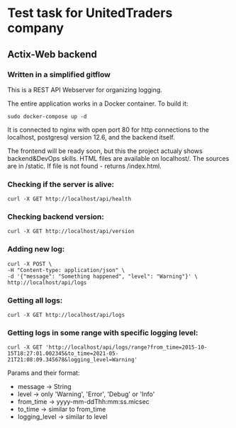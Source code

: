 # Test task for UnitedTraders company
## Actix-Web backend
### Written in a simplified gitflow
This is a REST API Webserver for organizing logging.

The entire application works in a Docker container. To build it:

    sudo docker-compose up -d

It is connected to nginx with open port 80 for http connections to the localhost, postgresql version 12.6, and the backend itself.

The frontend will be ready soon, but this the project actualy shows backend&DevOps skills.
HTML files are available on localhost/.
The sources are in /static.
If file is not found - returns /index.html.

### Checking if the server is alive:
    curl -X GET http://localhost/api/health

### Checking backend version:
    curl -X GET http://localhost/api/version

### Adding new log:
    curl -X POST \
    -H "Content-type: application/json" \
    -d '{"message": "Something happened", "level": "Warning"}' \
    http://localhost/api/logs

### Getting all logs:
    curl -X GET http://localhost/api/logs

### Getting logs in some range with specific logging level:
    curl -X GET 'http://localhost/api/logs/range?from_time=2015-10-15T18:27:01.002345&to_time=2021-05-21T21:08:09.345678&logging_level=Warning'

Params and their format:
- message   -> String
- level     -> only 'Warning', 'Error', 'Debug' or 'Info' 
- from_time -> yyyy-mm-ddThh:mm:ss.micsec
- to_time   -> similar to from_time
- logging_level -> similar to level
